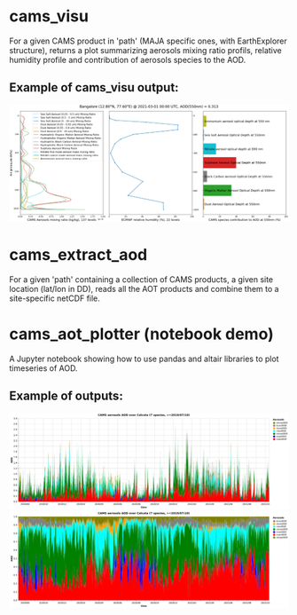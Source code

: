 # cams_visu

For a given CAMS product in 'path' (MAJA specific ones, with EarthExplorer structure), returns a plot summarizing aerosols mixing ratio profils, relative humidity profile and contribution of aerosols species to the AOD.

## Example of cams_visu output:

![Demo cams_visu](https://github.com/jerome-colin/cams_visu/blob/master/cams_visu_demo.png)

# cams_extract_aod

For a given 'path' containing a collection of CAMS products, a given site location (lat/lon in DD), reads all the AOT products and combine them to a site-specific netCDF file.

# cams_aot_plotter (notebook demo)

A Jupyter notebook showing how to use pandas and altair libraries to plot timeseries of AOD.

## Example of outputs:

![Demo stacked plot](https://github.com/jerome-colin/cams_visu/blob/master/notebook_demo_stacked.png)
![Demo normalize plot](https://github.com/jerome-colin/cams_visu/blob/master/notebook_demo_normalize.png)
